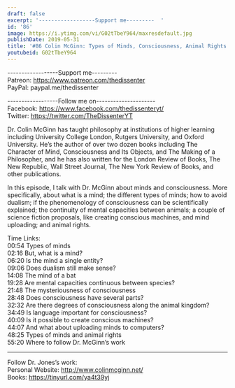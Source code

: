 ```yaml
---
draft: false
excerpt: '------------------Support me---------  '
id: '86'
image: https://i.ytimg.com/vi/G02tTbeY964/maxresdefault.jpg
publishDate: 2019-05-31
title: '#86 Colin McGinn: Types of Minds, Consciousness, Animal Rights'
youtubeid: G02tTbeY964
---
```

------------------Support me---------  
Patreon: https://www.patreon.com/thedissenter  
PayPal: paypal.me/thedissenter

------------------Follow me on---------------------  
Facebook: https://www.facebook.com/thedissenteryt/  
Twitter: https://twitter.com/TheDissenterYT

Dr. Colin McGinn has taught philosophy at institutions of higher learning including University College London, Rutgers University, and Oxford University. He’s the author of over two dozen books including The Character of Mind, Consciousness and Its Objects, and The Making of a Philosopher, and he has also written for the London Review of Books, The New Republic, Wall Street Journal, The New York Review of Books, and other publications. 

In this episode, I talk with Dr. McGinn about minds and consciousness. More specifically, about what is a mind; the different types of minds; how to avoid dualism; if the phenomenology of consciousness can be scientifically explained; the continuity of mental capacities between animals; a couple of science fiction proposals, like creating conscious machines, and mind uploading; and animal rights.

Time Links:  
00:54  Types of minds        
02:16  But, what is a mind?      
06:20  Is the mind a single entity?  
09:06  Does dualism still make sense?  
14:08  The mind of a bat          
19:28  Are mental capacities continuous between species?       
21:48  The mysteriousness of consciousness    
28:48  Does consciousness have several parts?   
32:32  Are there degrees of consciousness along the animal kingdom?    
34:49  Is language important for consciousness?  
40:09  Is it possible to create conscious machines?  
44:07  And what about uploading minds to computers?  
48:25  Types of minds and animal rights  
55:20  Where to follow Dr. McGinn’s work

---

Follow Dr. Jones’s work:  
Personal Website: http://www.colinmcginn.net/  
Books: https://tinyurl.com/ya4t39yj
